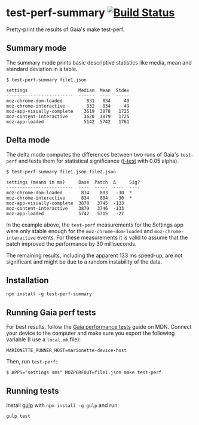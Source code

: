 test-perf-summary [![Build Status][travisimage]][travislink]
============================================================

[travisimage]: https://travis-ci.org/stasm/test-perf-summary.png?branch=master
[travislink]: https://travis-ci.org/stasm/test-perf-summary

Pretty-print the results of Gaia's make test-perf.


Summary mode
------------

The summary mode prints basic descriptive statistics like media, mean and 
standard deviation in a table.

    $ test-perf-summary file1.json

    settings                   Median  Mean  Stdev
    -------------------------  ------  ----  -----
    moz-chrome-dom-loaded         831   834     49
    moz-chrome-interactive        832   834     49
    moz-app-visually-complete    3619  3878   1725
    moz-content-interactive      3620  3879   1725
    moz-app-loaded               5142  5742   1761



Delta mode
----------

The delta mode computes the differences between two runs of Gaia's `test-perf` 
and tests them for statistical significance ([t-test][] with 0.05 alpha).

[t-test]: https://en.wikipedia.org/wiki/Student%27s_t-test

    $ test-perf-summary file1.json file2.json

    settings (means in ms)     Base  Patch  Δ     Sig?
    -------------------------  ----  -----  ----  ----
    moz-chrome-dom-loaded       834    803   -30  *   
    moz-chrome-interactive      834    804   -30  *   
    moz-app-visually-complete  3878   3745  -133      
    moz-content-interactive    3879   3746  -133      
    moz-app-loaded             5742   5715   -27      

In the example above, the `test-perf` measurements for the Settings app were 
only stable enough for the `moz-chrome-dom-loaded` and `moz-chrome-interactive` 
events.  For these measurements it is valid to assume that the patch improved 
the performance by 30 milliseconds.

The remaining results, including the apparent 133 ms speed-up, are not 
significant and might be due to a random instability of the data.


Installation
------------

    npm install -g test-perf-summary


Running Gaia perf tests
-----------------------

For best results, follow the [Gaia performance tests][] guide on MDN.  Connect 
your device to the computer and make sure you export the following variable (I 
use a `local.mk` file):

    MARIONETTE_RUNNER_HOST=marionette-device-host

Then, run `test-perf`:

    $ APPS="settings sms" MOZPERFOUT=file1.json make test-perf

[Gaia performance tests]: https://developer.mozilla.org/en-US/Firefox_OS/Platform/Automated_testing/Gaia_performance_tests


Running tests
-------------

Install [gulp][] with `npm install -g gulp` and run:

    gulp test

[gulp]: http://gulpjs.com/
